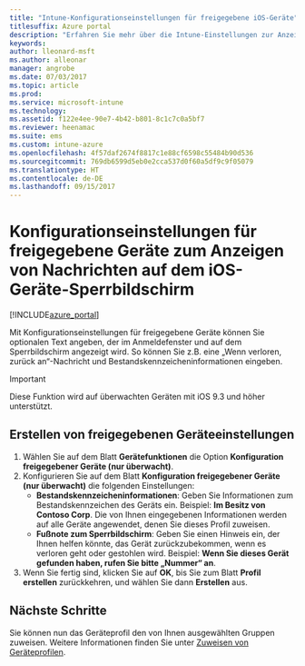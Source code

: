 ```yaml
---
title: "Intune-Konfigurationseinstellungen für freigegebene iOS-Geräte"
titlesuffix: Azure portal
description: "Erfahren Sie mehr über die Intune-Einstellungen zur Anzeige von Informationen auf dem Sperrbildschirm von iOS-Geräten.\""
keywords: 
author: lleonard-msft
ms.author: alleonar
manager: angrobe
ms.date: 07/03/2017
ms.topic: article
ms.prod: 
ms.service: microsoft-intune
ms.technology: 
ms.assetid: f122e4ee-90e7-4b42-b801-8c1c7c0a5bf7
ms.reviewer: heenamac
ms.suite: ems
ms.custom: intune-azure
ms.openlocfilehash: 4f57daf2674f8817c1e88cf6598c55484b90d536
ms.sourcegitcommit: 769db6599d5eb0e2cca537d0f60a5df9c9f05079
ms.translationtype: HT
ms.contentlocale: de-DE
ms.lasthandoff: 09/15/2017
---
```

# <a name="shared-device-configuration-settings-to-display-messages-on-the-ios-device-lock-screen"></a>Konfigurationseinstellungen für freigegebene Geräte zum Anzeigen von Nachrichten auf dem iOS-Geräte-Sperrbildschirm

[!INCLUDE[azure_portal](./includes/azure_portal.md)]

Mit Konfigurationseinstellungen für freigegebene Geräte können Sie optionalen Text angeben, der im Anmeldefenster und auf dem Sperrbildschirm angezeigt wird. So können Sie z.B. eine „Wenn verloren, zurück an“-Nachricht und Bestandskennzeicheninformationen eingeben. 

>[!IMPORTANT]
> Diese Funktion wird auf überwachten Geräten mit iOS 9.3 und höher unterstützt.

## <a name="create-shared-device-settings"></a>Erstellen von freigegebenen Geräteeinstellungen

1. Wählen Sie auf dem Blatt **Gerätefunktionen** die Option **Konfiguration freigegebener Geräte (nur überwacht)**.
2. Konfigurieren Sie auf dem Blatt **Konfiguration freigegebener Geräte (nur überwacht)** die folgenden Einstellungen:
    - **Bestandskennzeicheninformationen**: Geben Sie Informationen zum Bestandskennzeichen des Geräts ein. Beispiel: **Im Besitz von Contoso Corp**. Die von Ihnen eingegebenen Informationen werden auf alle Geräte angewendet, denen Sie dieses Profil zuweisen.
    - **Fußnote zum Sperrbildschirm**: Geben Sie einen Hinweis ein, der Ihnen helfen könnte, das Gerät zurückzubekommen, wenn es verloren geht oder gestohlen wird. Beispiel: **Wenn Sie dieses Gerät gefunden haben, rufen Sie bitte „Nummer“ an**.
3. Wenn Sie fertig sind, klicken Sie auf **OK**, bis Sie zum Blatt **Profil erstellen** zurückkehren, und wählen Sie dann **Erstellen** aus. 


## <a name="next-steps"></a>Nächste Schritte

Sie können nun das Geräteprofil den von Ihnen ausgewählten Gruppen zuweisen. Weitere Informationen finden Sie unter [Zuweisen von Geräteprofilen](device-profile-assign.md).
